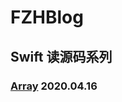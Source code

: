 # FZHBlog

## Swift 读源码系列
### [Array](https://github.com/fengzhihao123/FZHBlog/blob/master/Swift/Swift%20%E6%95%B0%E7%BB%84%E4%BD%BF%E7%94%A8%E6%B3%A8%E6%84%8F%E4%BA%8B%E9%A1%B9.md) 2020.04.16
